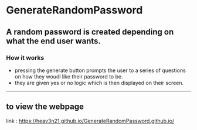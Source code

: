 # GenerateRandomPassword
A random password is created depending on what the end user wants.
-------
### How it works
* pressing the generate button prompts the user to a series of questions on how they woudl like their password to be.
* they are given yes or no logic which is then displayed on their screen.
-----
## to view the webpage
link : https://heav3n21.github.io/GenerateRandomPassword.github.io/
